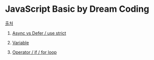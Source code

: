 # JavaScript Basic by Dream Coding

[출처](https://www.youtube.com/watch?v=wcsVjmHrUQg&list=PLv2d7VI9OotTVOL4QmPfvJWPJvkmv6h-2)

1. [Async vs Defer / use strict](https://github.com/haneulji27/javascript-basic/blob/main/00-Script-Async-Defer.md)

2. [Variable](https://github.com/haneulji27/javascript-basic/blob/main/01-variable.md)

3. [Operator / if / for loop](https://github.com/haneulji27/javascript-basic/blob/main/02-Operator.md)

